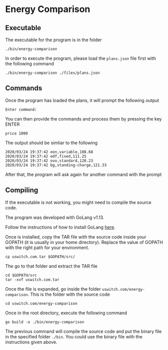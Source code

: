 # Energy Comparison

## Executable

The executable for the program is in the folder

```
./bin/energy-comparison
```

In order to execute the program, please load the `plans.json` file first with the following command

```
./bin/energy-comparison ./files/plans.json
```

## Commands

Once the program has loaded the plans, it will prompt the following output

```
Enter command:
```

You can then provide the commands and process them by pressing the key ENTER

```
price 1000
```

The output should be simliar to the following

```
2020/03/24 19:37:42 eon,variable,108.68
2020/03/24 19:37:42 edf,fixed,111.25
2020/03/24 19:37:42 ovo,standard,120.23
2020/03/24 19:37:42 bg,standing-charge,121.33
```

After that, the program will ask again for another command with the prompt


## Compiling

If the executable is not working, you might need to compile the source code.

The program was developed with GoLang v1.13.

Follow the instructions of how to install GoLang [here](https://golang.org/dl/).

Once is installed, copy the TAR file with the source code inside your GOPATH (it is usually in your home directory).  Replace the value of GOPATH with the right path for your environment.

```
cp uswitch.com.tar $GOPATH/src/
```

The go to that folder and extract the TAR file

```
cd $GOPATH/src
tar -xvf uswitch.com.tar
```

Once the file is expanded, go inside the folder `uswitch.com/energy-comparison`. This is the folder with the source code

```
cd uswitch.com/energy-comparison
```

Once in the root directory, execute the following command

```
go build -o ./bin/energy-comparison
```

The previous command will compile the source code and put the binary file in the specified folder `./bin`. You could use the binary file with the instructions given above.
